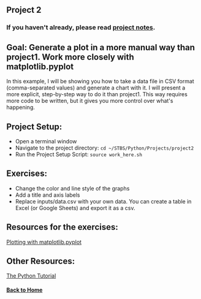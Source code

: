## Project 2

### If you haven't already, please read [project notes](../README.md).

## Goal: Generate a plot in a more manual way than project1. Work more closely with matplotlib.pyplot

In this example, I will be showing you how to take a data file in CSV format (comma-separated values) and generate a chart with it. I will present a more explicit, step-by-step way to do it than project1. This way requires more code to be written, but it gives you more control over what's happening.

## Project Setup:

- Open a terminal window
- Navigate to the project directory: `cd ~/STBS/Python/Projects/project2`
- Run the Project Setup Script: `source work_here.sh`

## Exercises:

- Change the color and line style of the graphs
- Add a title and axis labels
- Replace inputs/data.csv with your own data. You can create a table in Excel (or Google Sheets) and export it as a csv.

## Resources for the exercises:

[Plotting with matplotlib.pyplot](https://matplotlib.org/3.1.0/tutorials/introductory/pyplot.html)

## Other Resources:

[The Python Tutorial](https://docs.python.org/3/tutorial/index.html)

#### [Back to Home](https://skiptheboringstuff.com)
